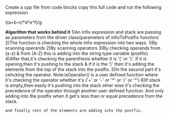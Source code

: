 Create a cpp file from code blocks
copy this full code
and run the following expression
  
  ((a+b-c)*d^e^f)/g
  
  
  
  
  
**Algorithm that works behind it**
1)An infix expression and stack are passing as parameters from the driver class(parameters of infixToPostfix function)
2)The function is checking the whole infix expression into two ways. 
   1)By scanning operands
   2)By scanning operators
3)By checking operands from (a-z) & from (A-Z)
 this is adding into the string type variable (postfix)
4)After that,it's checking the parenthesis whether it is '(' or ')'.
  If it is opening,then it's pushing to the stack & if it is the ')'
then it's adding the elements from the top of the stack into the postfix.
5)In the second part it's cehcking the operator.
  Note:isOperator() is a user defined function where it's checking the operator whether
    it's ('+' or '-' or '*' or '/' or '^')
  6)If stack is empty,then easily it's pushing into the stack
    other wise it's checking the precedence of the operator through another user defined function.
    And only adding into the postfix when it get's less than or equal precedence from the stack.
    
    and finally rest of the elements are adding into the postfix.
